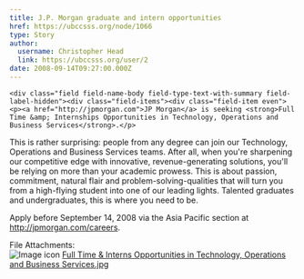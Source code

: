 ```yaml
---
title: J.P. Morgan graduate and intern opportunities 
href: https://ubccsss.org/node/1066
type: Story
author:
  username: Christopher Head
  link: https://ubccsss.org/user/2
date: 2008-09-14T09:27:00.000Z
---
```



    <div class="field field-name-body field-type-text-with-summary field-label-hidden"><div class="field-items"><div class="field-item even"><p><a href="http://jpmorgan.com">JP Morgan</a> is seeking <strong>Full Time &amp; Internships Opportunities in Technology, Operations and Business Services</strong>.</p>
<p>This is rather surprising: people from any degree can join our Technology, Operations and Business Services teams. After all, when you&apos;re sharpening our competitive edge with innovative, revenue-generating solutions, you&apos;ll be relying on more than your academic prowess. This is about passion, commitment, natural flair and problem-solving-qualities that will turn you from a high-flying student into one of our leading lights. Talented graduates and undergraduates, this is where you need to be.</p>
<p>Apply before September 14, 2008 via the Asia Pacific section at <a href="http://jpmorgan.com/careers">http://jpmorgan.com/careers</a>.</p>
</div></div></div><div class="field field-name-field-file-attachments field-type-file field-label-above"><div class="field-label">File Attachments:&#xA0;</div><div class="field-items"><div class="field-item even"><span class="file"><img class="file-icon" alt="Image icon" title="image/jpeg" src="/modules/file/icons/image-x-generic.png"> <a href="https://ubccsss.org/files/Full%20Time%20%26%20Interns%20Opportunities%20in%20Technology%2C%20Operations%20and%20Business%20Services.jpg" type="image/jpeg; length=153368">Full Time &amp; Interns Opportunities in Technology, Operations and Business Services.jpg</a></span></div></div></div>    <footer>
          </footer>
    
